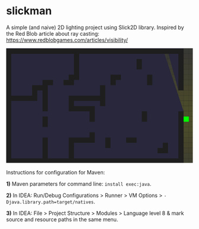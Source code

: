 # slickman

A simple (and naive) 2D lighting project using Slick2D library.
Inspired by the Red Blob article about ray casting: https://www.redblobgames.com/articles/visibility/

![](slickman.gif)

Instructions for configuration for Maven:

**1)** Maven parameters for command line: `install exec:java`.

**2)** In IDEA: Run/Debug Configurations > Runner > VM Options > `-Djava.library.path=target/natives`.

**3)** In IDEA: File > Project Structure > Modules > Language level 8 & mark source and resource paths in the same menu.
